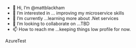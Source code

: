 - 👋 Hi, I’m @mattblackham
- 👀 I’m interested in ... improving my microservice skills
- 🌱 I’m currently ...learning more about .Net services
- 💞️ I’m looking to collaborate on ...TBD
- 📫 How to reach me ...keeping things low profile for now.

<!---
mattblackham/mattblackham is a ✨ special ✨ repository because its `README.md` (this file) appears on your GitHub profile.
You can click the Preview link to take a look at your changes.
--->
AzureTest
